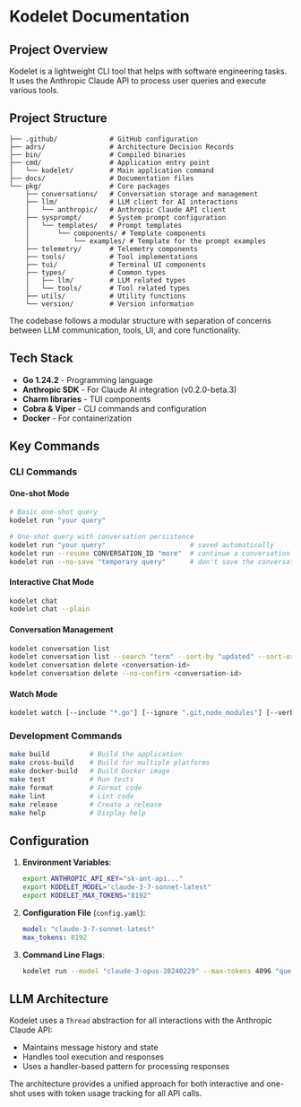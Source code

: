 # Kodelet Documentation

## Project Overview
Kodelet is a lightweight CLI tool that helps with software engineering tasks. It uses the Anthropic Claude API to process user queries and execute various tools.

## Project Structure
```
├── .github/             # GitHub configuration
├── adrs/                # Architecture Decision Records
├── bin/                 # Compiled binaries
├── cmd/                 # Application entry point
│   └── kodelet/         # Main application command
├── docs/                # Documentation files
└── pkg/                 # Core packages
    ├── conversations/   # Conversation storage and management
    ├── llm/             # LLM client for AI interactions
    │   └── anthropic/   # Anthropic Claude API client
    ├── sysprompt/       # System prompt configuration
    │   └── templates/   # Prompt templates
    │       └── components/ # Template components
    │           └── examples/ # Template for the prompt examples
    ├── telemetry/       # Telemetry components
    ├── tools/           # Tool implementations
    ├── tui/             # Terminal UI components
    ├── types/           # Common types
    │   ├── llm/         # LLM related types
    │   └── tools/       # Tool related types
    ├── utils/           # Utility functions
    └── version/         # Version information
```

The codebase follows a modular structure with separation of concerns between LLM communication, tools, UI, and core functionality.

## Tech Stack
- **Go 1.24.2** - Programming language
- **Anthropic SDK** - For Claude AI integration (v0.2.0-beta.3)
- **Charm libraries** - TUI components
- **Cobra & Viper** - CLI commands and configuration
- **Docker** - For containerization

## Key Commands

### CLI Commands

#### One-shot Mode
```bash
# Basic one-shot query
kodelet run "your query"

# One-shot query with conversation persistence
kodelet run "your query"                     # saved automatically
kodelet run --resume CONVERSATION_ID "more"  # continue a conversation
kodelet run --no-save "temporary query"      # don't save the conversation
```

#### Interactive Chat Mode
```bash
kodelet chat
kodelet chat --plain
```

#### Conversation Management
```bash
kodelet conversation list
kodelet conversation list --search "term" --sort-by "updated" --sort-order "desc"
kodelet conversation delete <conversation-id>
kodelet conversation delete --no-confirm <conversation-id>
```

#### Watch Mode
```bash
kodelet watch [--include "*.go"] [--ignore ".git,node_modules"] [--verbosity level] [--debounce ms]
```

### Development Commands
```bash
make build          # Build the application
make cross-build    # Build for multiple platforms
make docker-build   # Build Docker image
make test           # Run tests
make format         # Format code
make lint           # Lint code
make release        # Create a release
make help           # Display help
```

## Configuration

1. **Environment Variables**:
   ```bash
   export ANTHROPIC_API_KEY="sk-ant-api..."
   export KODELET_MODEL="claude-3-7-sonnet-latest"
   export KODELET_MAX_TOKENS="8192"
   ```

2. **Configuration File** (`config.yaml`):
   ```yaml
   model: "claude-3-7-sonnet-latest"
   max_tokens: 8192
   ```

3. **Command Line Flags**:
   ```bash
   kodelet run --model "claude-3-opus-20240229" --max-tokens 4096 "query"
   ```

## LLM Architecture

Kodelet uses a `Thread` abstraction for all interactions with the Anthropic Claude API:
- Maintains message history and state
- Handles tool execution and responses
- Uses a handler-based pattern for processing responses

The architecture provides a unified approach for both interactive and one-shot uses with token usage tracking for all API calls.
